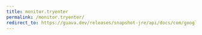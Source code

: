 ```yaml
---
title: monitor.tryenter
permalink: /monitor.tryenter/
redirect_to: https://guava.dev/releases/snapshot-jre/api/docs/com/google/common/util/concurrent/Monitor.html#tryEnter--
---
```


